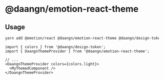 # @daangn/emotion-react-theme

## Usage

```bash
yarn add @emotion/react @daangn/emotion-react-theme @daangn/design-token
```

```tsx
import { colors } from '@daangn/design-token';
import { DaangnThemeProvider } from '@daangn/emotion-react-theme';

// ...
<DaangnThemeProvider colors={colors.light}>
  <MyThemedComponent />
</DaangnThemeProvider>
```
